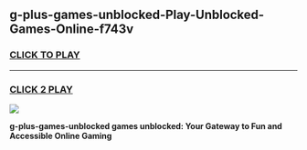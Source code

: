 
## g-plus-games-unblocked-Play-Unblocked-Games-Online-f743v
<h3>
<a href="https://premium76.site?title=g-plus-games-unblocked&ref=25A">CLICK TO PLAY</a></h3>
<hr>

<h3>
<a href="https://premium76.site?title=g-plus-games-unblocked&ref=25A">CLICK 2 PLAY</a>
  
</h3>

<a href="https://premium76.site?title=g-plus-games-unblocked&ref=25A"><img src="https://clearcache.store/games.png"></a>


**g-plus-games-unblocked games unblocked: Your Gateway to Fun and Accessible Online Gaming**
